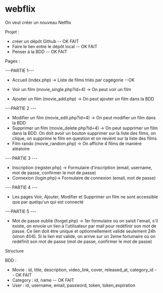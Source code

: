 # webflix

On veut créer un nouveau Netflix

Projet :
- créer un dépôt Github -- OK FAIT
- Faire le lien entre le dépôt local -- OK FAIT
- Penser à la BDD -- OK FAIT

Pages :

---PARTIE 1---
- Accueil (index.php) -> Liste de films triés par cagégorie --OK

- Voir un film (movie_single.php?id=4) -> On peut voir un film
- Ajouter un film (movie_add.php) -> On peut ajouter un film dans la BDD

---PARTIE 2 ---
- Modifier un film (movie_edit.php?id=4) -> On peut modifier un film dans la BDD
- Supprimer un film (movie_delete.php?id=4) -> On peut supprimer un film dans la BDD. On doit avoir un bouton supprimer sur la liste des films, on clique, on supprime le film en question et on revient sur la liste des films
- Film rando (movie_random.php) -> On affiche 4 films de manière aléatoire

--- PARTIE 3 ---
- Inscription (register.php) -> Formulaire d'inscription (email, username, mot de passe, confirmer le mot de passe)
- Connexion (login.php)-> Formulaire de connexion (email, mot de passe)

--- PARTIE 4 ---
- Les pages Voir, Ajouter, Modifier et Supprimer un film ne sont accessible que par quelqu'un qui est connecté

---PARTIE 5 ---
- Mot de passe oublié  (forget.php) -> 1er formulaire où on saisit l'email, s'il existe, on envoie un lien à l'utilisateur par mail pour redéfinir son mot de passe. Ce lien doit être unique et optionnellement valide seulement 24h (sinon 404). Si le lien est valide, on arrive sur un 2eme forlumaire où on redéfinit son mot de passe (mot de passe, confirmer le mot de passe)


Structure

BDD :
- Movie : id, title, description, video_link, cover, released_at, category_id -- OK FAIT
- Category : id, name -- OK FAIT
- User : id, username, email, password, token, token_expiration